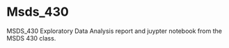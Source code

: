 # Msds_430
MSDS_430
Exploratory Data Analysis report and juypter notebook from the MSDS 430 class. 
